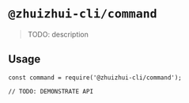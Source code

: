 # `@zhuizhui-cli/command`

> TODO: description

## Usage

```
const command = require('@zhuizhui-cli/command');

// TODO: DEMONSTRATE API
```
